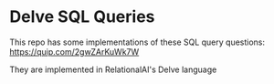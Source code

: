 # Delve SQL Queries

This repo has some implementations of these SQL query questions: https://quip.com/2gwZArKuWk7W

They are implemented in RelationalAI's Delve language
